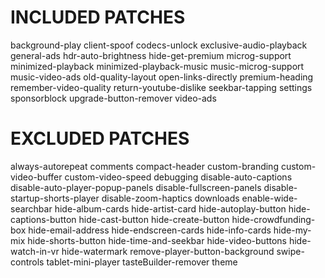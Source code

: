 # INCLUDED PATCHES
background-play
client-spoof
codecs-unlock
exclusive-audio-playback
general-ads
hdr-auto-brightness
hide-get-premium
microg-support
minimized-playback
minimized-playback-music
music-microg-support
music-video-ads
old-quality-layout
open-links-directly
premium-heading
remember-video-quality
return-youtube-dislike
seekbar-tapping
settings
sponsorblock
upgrade-button-remover
video-ads
# EXCLUDED PATCHES
always-autorepeat
comments
compact-header
custom-branding
custom-video-buffer
custom-video-speed
debugging
disable-auto-captions
disable-auto-player-popup-panels
disable-fullscreen-panels
disable-startup-shorts-player
disable-zoom-haptics
downloads
enable-wide-searchbar
hide-album-cards
hide-artist-card
hide-autoplay-button
hide-captions-button
hide-cast-button
hide-create-button
hide-crowdfunding-box
hide-email-address
hide-endscreen-cards
hide-info-cards
hide-my-mix
hide-shorts-button
hide-time-and-seekbar
hide-video-buttons
hide-watch-in-vr
hide-watermark
remove-player-button-background
swipe-controls
tablet-mini-player
tasteBuilder-remover
theme
